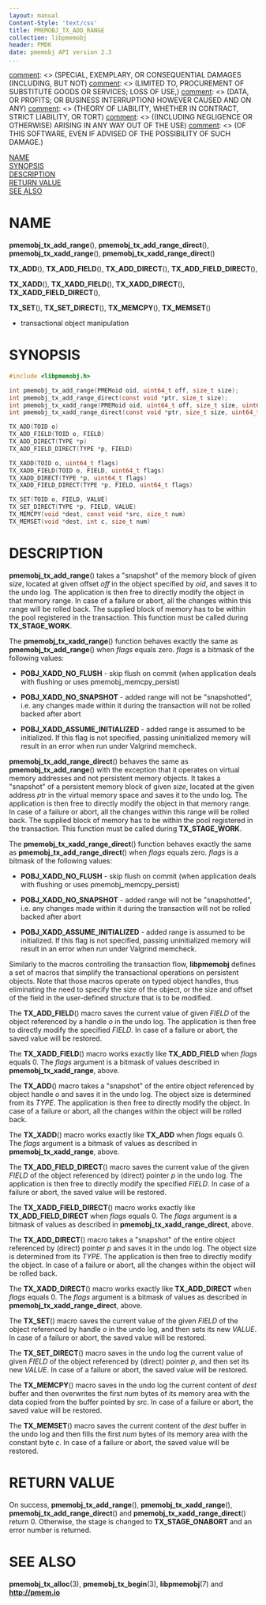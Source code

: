 ```yaml
---
layout: manual
Content-Style: 'text/css'
title: PMEMOBJ_TX_ADD_RANGE
collection: libpmemobj
header: PMDK
date: pmemobj API version 2.3
...
```


[comment]: <> (Copyright 2017-2018, Intel Corporation)

[comment]: <> (Redistribution and use in source and binary forms, with or without)
[comment]: <> (modification, are permitted provided that the following conditions)
[comment]: <> (are met:)
[comment]: <> (    * Redistributions of source code must retain the above copyright)
[comment]: <> (      notice, this list of conditions and the following disclaimer.)
[comment]: <> (    * Redistributions in binary form must reproduce the above copyright)
[comment]: <> (      notice, this list of conditions and the following disclaimer in)
[comment]: <> (      the documentation and/or other materials provided with the)
[comment]: <> (      distribution.)
[comment]: <> (    * Neither the name of the copyright holder nor the names of its)
[comment]: <> (      contributors may be used to endorse or promote products derived)
[comment]: <> (      from this software without specific prior written permission.)

[comment]: <> (THIS SOFTWARE IS PROVIDED BY THE COPYRIGHT HOLDERS AND CONTRIBUTORS)
[comment]: <> ("AS IS" AND ANY EXPRESS OR IMPLIED WARRANTIES, INCLUDING, BUT NOT)
[comment]: <> (LIMITED TO, THE IMPLIED WARRANTIES OF MERCHANTABILITY AND FITNESS FOR)
[comment]: <> (A PARTICULAR PURPOSE ARE DISCLAIMED. IN NO EVENT SHALL THE COPYRIGHT)
[comment]: <> (OWNER OR CONTRIBUTORS BE LIABLE FOR ANY DIRECT, INDIRECT, INCIDENTAL,)
[comment]: <> (SPECIAL, EXEMPLARY, OR CONSEQUENTIAL DAMAGES (INCLUDING, BUT NOT)
[comment]: <> (LIMITED TO, PROCUREMENT OF SUBSTITUTE GOODS OR SERVICES; LOSS OF USE,)
[comment]: <> (DATA, OR PROFITS; OR BUSINESS INTERRUPTION) HOWEVER CAUSED AND ON ANY)
[comment]: <> (THEORY OF LIABILITY, WHETHER IN CONTRACT, STRICT LIABILITY, OR TORT)
[comment]: <> ((INCLUDING NEGLIGENCE OR OTHERWISE) ARISING IN ANY WAY OUT OF THE USE)
[comment]: <> (OF THIS SOFTWARE, EVEN IF ADVISED OF THE POSSIBILITY OF SUCH DAMAGE.)

[comment]: <> (pmemobj_tx_add_range.3 -- man page for transactional object manipulation)

[NAME](#name)<br />
[SYNOPSIS](#synopsis)<br />
[DESCRIPTION](#description)<br />
[RETURN VALUE](#return-value)<br />
[SEE ALSO](#see-also)<br />


# NAME #

**pmemobj_tx_add_range**(), **pmemobj_tx_add_range_direct**(),
**pmemobj_tx_xadd_range**(), **pmemobj_tx_xadd_range_direct**()

**TX_ADD**(), **TX_ADD_FIELD**(),
**TX_ADD_DIRECT**(), **TX_ADD_FIELD_DIRECT**(),

**TX_XADD**(), **TX_XADD_FIELD**(),
**TX_XADD_DIRECT**(), **TX_XADD_FIELD_DIRECT**(),

**TX_SET**(), **TX_SET_DIRECT**(),
**TX_MEMCPY**(), **TX_MEMSET**()
- transactional object manipulation


# SYNOPSIS #

```c
#include <libpmemobj.h>

int pmemobj_tx_add_range(PMEMoid oid, uint64_t off, size_t size);
int pmemobj_tx_add_range_direct(const void *ptr, size_t size);
int pmemobj_tx_xadd_range(PMEMoid oid, uint64_t off, size_t size, uint64_t flags);
int pmemobj_tx_xadd_range_direct(const void *ptr, size_t size, uint64_t flags);

TX_ADD(TOID o)
TX_ADD_FIELD(TOID o, FIELD)
TX_ADD_DIRECT(TYPE *p)
TX_ADD_FIELD_DIRECT(TYPE *p, FIELD)

TX_XADD(TOID o, uint64_t flags)
TX_XADD_FIELD(TOID o, FIELD, uint64_t flags)
TX_XADD_DIRECT(TYPE *p, uint64_t flags)
TX_XADD_FIELD_DIRECT(TYPE *p, FIELD, uint64_t flags)

TX_SET(TOID o, FIELD, VALUE)
TX_SET_DIRECT(TYPE *p, FIELD, VALUE)
TX_MEMCPY(void *dest, const void *src, size_t num)
TX_MEMSET(void *dest, int c, size_t num)
```


# DESCRIPTION #

**pmemobj_tx_add_range**() takes a "snapshot" of the memory block of given
*size*, located at given offset *off* in the object specified by *oid*, and
saves it to the undo log. The application is then free to directly modify the
object in that memory range. In case of a failure or abort, all the changes
within this range will be rolled back. The supplied block of memory has to be
within the pool registered in the transaction. This function must be called
during **TX_STAGE_WORK**.

The **pmemobj_tx_xadd_range**() function behaves exactly the same as
**pmemobj_tx_add_range**() when *flags* equals zero.
*flags* is a bitmask of the following values:

+ **POBJ_XADD_NO_FLUSH** - skip flush on commit (when application deals
with flushing or uses pmemobj_memcpy_persist)

+ **POBJ_XADD_NO_SNAPSHOT** - added range will not be "snapshotted", i.e. any
changes made within it during the transaction will not be rolled backed after
abort

+ **POBJ_XADD_ASSUME_INITIALIZED** - added range is assumed to be initialized.
If this flag is not specified, passing uninitialized memory will result in an
error when run under Valgrind memcheck.

**pmemobj_tx_add_range_direct**() behaves the same as
**pmemobj_tx_add_range**() with the exception that it operates on virtual
memory addresses and not persistent memory objects. It takes a "snapshot" of
a persistent memory block of given *size*, located at the given address *ptr*
in the virtual memory space and saves it to the undo log. The application is
then free to directly modify the object in that memory range. In case of a
failure or abort, all the changes within this range will be rolled back.
The supplied block of memory has to be within the pool registered in the
transaction. This function must be called during **TX_STAGE_WORK**.

The **pmemobj_tx_xadd_range_direct**() function behaves exactly the same as
**pmemobj_tx_add_range_direct**() when *flags* equals zero. *flags* is a
bitmask of the following values:

+ **POBJ_XADD_NO_FLUSH** - skip flush on commit (when application deals
with flushing or uses pmemobj_memcpy_persist)

+ **POBJ_XADD_NO_SNAPSHOT** - added range will not be "snapshotted", i.e. any
changes made within it during the transaction will not be rolled backed after
abort

+ **POBJ_XADD_ASSUME_INITIALIZED** - added range is assumed to be initialized.
If this flag is not specified, passing uninitialized memory will result in an
error when run under Valgrind memcheck.

Similarly to the macros controlling the transaction flow, **libpmemobj**
defines a set of macros that simplify the transactional operations on
persistent objects. Note that those macros operate on typed object handles,
thus eliminating the need to specify the size of the object, or the size and
offset of the field in the user-defined structure that is to be modified.

The **TX_ADD_FIELD**() macro saves the current value of given *FIELD* of the
object referenced by a handle *o* in the undo log. The application is then free
to directly modify the specified *FIELD*. In case of a failure or abort, the
saved value will be restored.

The **TX_XADD_FIELD**() macro works exactly like **TX_ADD_FIELD** when *flags*
equals 0. The *flags* argument is a bitmask of values described in
**pmemobj_tx_xadd_range**, above.

The **TX_ADD**() macro takes a "snapshot" of the entire object referenced by
object handle *o* and saves it in the undo log. The object size is determined
from its *TYPE*. The application is then free to directly modify the object.
In case of a failure or abort, all the changes within the object will be
rolled back.

The **TX_XADD**() macro works exactly like **TX_ADD** when *flags* equals 0.
The *flags* argument is a bitmask of values as described in
**pmemobj_tx_xadd_range**, above.

The **TX_ADD_FIELD_DIRECT**() macro saves the current value of the given
*FIELD* of the object referenced by (direct) pointer *p* in the undo log.
The application is then free to directly modify the specified *FIELD*. In case
of a failure or abort, the saved value will be restored.

The **TX_XADD_FIELD_DIRECT**() macro works exactly like **TX_ADD_FIELD_DIRECT**
when *flags* equals 0. The *flags* argument is a bitmask of values as described
in **pmemobj_tx_xadd_range_direct**, above.

The **TX_ADD_DIRECT**() macro takes a "snapshot" of the entire object
referenced by (direct) pointer *p* and saves it in the undo log. The object
size is determined from its *TYPE*. The application is then free to directly
modify the object. In case of a failure or abort, all the changes within the
object will be rolled back.

The **TX_XADD_DIRECT**() macro works exactly like **TX_ADD_DIRECT** when
*flags* equals 0. The *flags* argument is a bitmask of values as described in
**pmemobj_tx_xadd_range_direct**, above.

The **TX_SET**() macro saves the current value of the given *FIELD* of the
object referenced by handle *o* in the undo log, and then sets its new *VALUE*.
In case of a failure or abort, the saved value will be restored.

The **TX_SET_DIRECT**() macro saves in the undo log the current value of given
*FIELD* of the object referenced by (direct) pointer *p*, and then set its new
*VALUE*. In case of a failure or abort, the saved value will be restored.

The **TX_MEMCPY**() macro saves in the undo log the current content of *dest*
buffer and then overwrites the first *num* bytes of its memory area with
the data copied from the buffer pointed by *src*. In case of a failure or abort,
the saved value will be restored.

The **TX_MEMSET**() macro saves the current content of the *dest* buffer in the
undo log and then fills the first *num* bytes of its memory area with the
constant byte *c*. In case of a failure or abort, the saved value will be
restored.


# RETURN VALUE #

On success, **pmemobj_tx_add_range**(), **pmemobj_tx_xadd_range**(),
**pmemobj_tx_add_range_direct**() and **pmemobj_tx_xadd_range_direct**()
return 0. Otherwise, the stage is changed to **TX_STAGE_ONABORT** and an error
number is returned.


# SEE ALSO #

**pmemobj_tx_alloc**(3), **pmemobj_tx_begin**(3),
**libpmemobj**(7) and **<http://pmem.io>**
